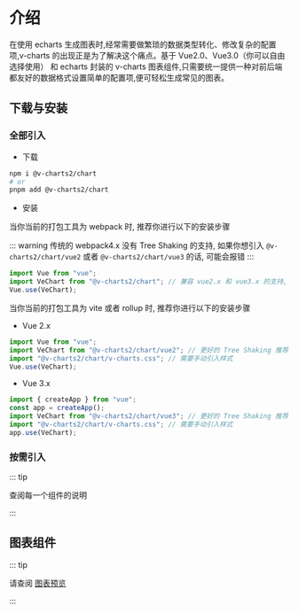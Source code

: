# 介绍

在使用 echarts 生成图表时,经常需要做繁琐的数据类型转化、修改复杂的配置项,v-charts 的出现正是为了解决这个痛点。基于 Vue2.0、Vue3.0（你可以自由选择使用） 和 echarts 封装的 v-charts 图表组件,只需要统一提供一种对前后端都友好的数据格式设置简单的配置项,便可轻松生成常见的图表。

## 下载与安装

### 全部引入

- 下载

```bash
npm i @v-charts2/chart
# or
pnpm add @v-charts2/chart
```

- 安装

当你当前的打包工具为 webpack 时, 推荐你进行以下的安装步骤

::: warning
传统的 webpack4.x 没有 Tree Shaking 的支持, 如果你想引入 `@v-charts2/chart/vue2` 或者 `@v-charts2/chart/vue3` 的话, 可能会报错
:::

```javascript
import Vue from "vue";
import VeChart from "@v-charts2/chart"; // 兼容 vue2.x 和 vue3.x 的支持, 将会自动加载支持 vue2.x 的支持包或者支持 vue3.x 的支持包
Vue.use(VeChart);
```

当你当前的打包工具为 vite 或者 rollup 时, 推荐你进行以下的安装步骤

- Vue 2.x

```javascript
import Vue from "vue";
import VeChart from "@v-charts2/chart/vue2"; // 更好的 Tree Shaking 推荐引入 vue2.x 的专属支持包
import "@v-charts2/chart/v-charts.css"; // 需要手动引入样式
Vue.use(VeChart);
```

- Vue 3.x

```javascript
import { createApp } from "vue";
const app = createApp();
import VeChart from "@v-charts2/chart/vue3"; // 更好的 Tree Shaking 推荐引入 vue3.x 的专属支持包
import "@v-charts2/chart/v-charts.css"; // 需要手动引入样式
app.use(VeChart);
```

### 按需引入

::: tip

查阅每一个组件的说明

:::

## 图表组件

::: tip

请查阅 [图表预览](/charts/)

:::
